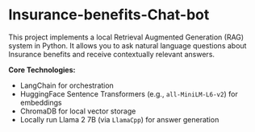 # Insurance-benefits-Chat-bot

This project implements a local Retrieval Augmented Generation (RAG) system in Python. It allows you to ask natural language questions about Insurance benefits and receive contextually relevant answers.

**Core Technologies:**
*   LangChain for orchestration
*   HuggingFace Sentence Transformers (e.g., `all-MiniLM-L6-v2`) for embeddings
*   ChromaDB for local vector storage
*   Locally run Llama 2 7B (via `LlamaCpp`) for answer generation
